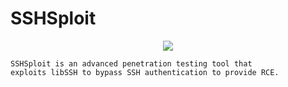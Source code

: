 # SSHSploit

<p align="center">
    <img src="https://user-images.githubusercontent.com/54115104/83340671-c3887f80-a2e3-11ea-9ada-f21dc56ab244.png">
</p>

```
SSHSploit is an advanced penetration testing tool that 
exploits libSSH to bypass SSH authentication to provide RCE.
```
